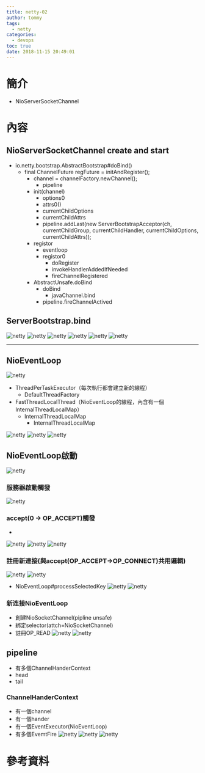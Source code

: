 ```yaml
---
title: netty-02
author: tommy
tags:
  - netty
categories:
  - devops
toc: true
date: 2018-11-15 20:49:01
---
```


# 簡介
- NioServerSocketChannel


<!--more-->
# 內容

## NioServerSocketChannel create and start
- io.netty.bootstrap.AbstractBootstrap#doBind()
  - final ChannelFuture regFuture = initAndRegister();
    - channel = channelFactory.newChannel();
      - pipeline
    - init(channel)
      - options0
      - attrs0()
      - currentChildOptions
      - currentChildAttrs
      - pipeline.addLast(new ServerBootstrapAcceptor(ch, currentChildGroup, currentChildHandler, currentChildOptions, currentChildAttrs));
    - registor
      - eventloop
      - registor0
        - doRegister
        - invokeHandlerAddedIfNeeded
        - fireChannelRegistered
    - AbstractUnsafe.doBind
      - doBind
        - javaChannel.bind
      - pipeline.fireChannelActived







## ServerBootstrap.bind
![netty](images/20181116001847.png)
![netty](images/20181116001714.png)
![netty](images/20181116002031.png)
![netty](images/20181116002658.png)
![netty](images/20181116002805.png)
![netty](images/20181116002858.png)

---

## NioEventLoop
![netty](images/20181116001300.png)
- ThreadPerTaskExecutor（每次執行都會建立新的線程）
  - DefaultThreadFactory
- FastThreadLocalThread（NioEventLoop的線程，內含有一個InternalThreadLocalMap）
  - InternalThreadLocalMap
    - InternalThreadLocalMap


![netty](images/20181116004633.png)
![netty](images/20181116004917.png)
![netty](images/20181116005038.png)

## NioEventLoop啟動
![netty](images/20181116010158.png)
### 服務器啟動觸發
![netty](images/20181116011522.png)
### accept(0 -> OP_ACCEPT)觸發
- 
![netty](images/20181116012535.png)
![netty](images/20181116014454.png)
![netty](images/20181116020551.png)
### 註冊新連接(與accept(OP_ACCEPT->OP_CONNECT)共用邏輯)
![netty](images/20181116073235.png)
![netty](images/20181116073828.png)
- NioEventLoop#processSelectedKey
![netty](images/20181116081233.png)
![netty](images/20181116094054.png)

### 新连接NioEventLoop
- 創建NioSocketChannel(pipline unsafe)
- 綁定selector(attch=NioSocketChannel)	
- 註冊OP_READ
![netty](images/20181116095514.png)
![netty](images/20181116095648.png)

## pipeline
- 有多個ChannelHanderContext
- head
- tail
### ChannelHanderContext
- 有一個channel
- 有一個hander
- 有一個EventExecutor(NioEventLoop)
- 有多個EvemtFire
![netty](images/20181116114723.png)
![netty](images/20181116114820.png)
![netty](images/20181116120759.png)







# 參考資料



